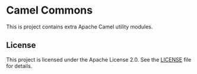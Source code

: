 # Camel Commons

This is project contains extra Apache Camel utility modules.

## License
This project is licensed under the Apache License 2.0. See the [LICENSE](LICENSE.md) file for details.



